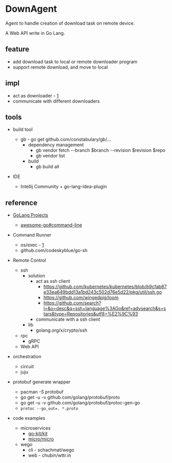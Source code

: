 # DownAgent

Agent to handle creation of download task on remote device.

A Web API write in Go Lang.

## feature
- add download task to local or remote downloader program
- support remote download, and move to local

## impl
- act as downloader - [1](https://github.com/golang/go/wiki/Projects#p2p-and-file-sharing)
- communicate with different downloaders

## tools
- build tool
  - gb - go get github.com/constabulary/gb/...
    - dependency management
      - gb vendor fetch --branch $branch --revision $revision $repo
      - gb vendor list
    - build
      - gb build all

- IDE
  - Intellij Community + go-lang-idea-plugin

## reference
- [GoLang Projects](https://github.com/golang/go/wiki/Projects)
  - [awesome-go#command-line](https://github.com/avelino/awesome-go#command-line)
- Command Runner
  - os/exec - [1](https://stackoverflow.com/questions/20437336/how-to-execute-system-command-in-golang-with-unknown-arguments)
  - github.com/codeskyblue/go-sh

- Remote Control
  - ssh
    - solution
      - act as ssh client
        - https://github.com/kubernetes/kubernetes/blob/b9cfab87e33ea649bdd13a1bd243c502d76e5d22/pkg/util/ssh.go
        - https://github.com/wingedpig/loom
        - https://github.com/search?l=&o=desc&q=ssh+language%3AGo&ref=advsearch&s=stars&type=Repositories&utf8=%E2%9C%93
      - communicate with a ssh client
    - lib
      - golang.org/x/crypto/ssh
  - rpc
    - gRPC
  - Web API

- orchestration
  - circuit
  - juju

- protobuf generate wrapper
  - pacman -S protobuf
  - go get -u -v github.com/golang/protobuf/proto
  - go get -u -v github.com/golang/protobuf/protoc-gen-go
  - `protoc --go_out=. *.proto`

- code examples
  - microservices
    - [go-kit/kit](https://github.com/go-kit/kit)
    - [micro/micro](https://github.com/micro/micro)
  - wego
    - cli - schachmat/wego
    - web - chubin/wttr.in
